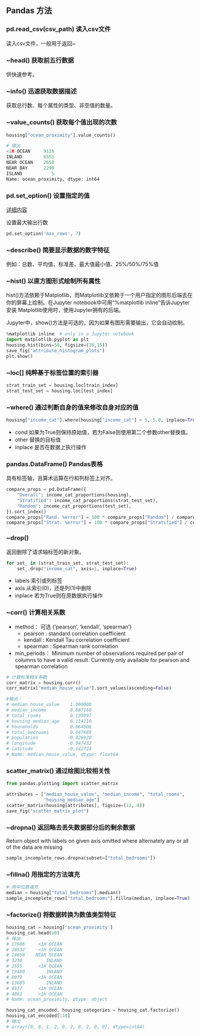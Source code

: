 ## Pandas 方法
### pd.read_csv(csv_path)   读入csv文件
读入csv文件，一般用于返回~
### ~head()                 获取前五行数据
供快速参考。
### ~info()                 迅速获取数据描述
获取总行数、每个属性的类型、非空值的数量。
### ~value_counts()         获取每个值出现的次数

``` Python
housing["ocean_proximity"].value_counts()

# 输出
<1H OCEAN     9136
INLAND        6551
NEAR OCEAN    2658
NEAR BAY      2290
ISLAND           5
Name: ocean_proximity, dtype: int64
```
### pd.set_option()         设置指定的值
[详细内容](http://python.usyiyi.cn/documents/Pandas_0j2/generated/pandas.set_option.html)

设置最大输出行数
``` Python
pd.set_option('max_rows', 7) 
```


### ~describe()             简要显示数据的数字特征
例如：总数、平均值、标准差、最大值最小值、25%/50%/75%值

### ~hist()                 以直方图形式绘制所有属性
hist()方法依赖于Matplotlib，而Matplotlib又依赖于一个用户指定的图形后端去在你的屏幕上绘制。在Jupyter notebook中可用“%matplotlib inline”告诉Jupyter安装 Matplotlib使用时，使用Jupyter拥有的后端。

Jupyter中，show()方法是可选的，因为如果有图形需要输出，它会自动绘制。
``` Python
%matplotlib inline  # only in a Jupyter notebook
import matplotlib.pyplot as plt
housing.hist(bins=50, figsize=(20,15))
save_fig("attribute_histogram_plots")
plt.show()
```

### ~loc[]                  纯粹基于标签位置的索引器

``` Python
strat_train_set = housing.loc[train_index]
strat_test_set = housing.loc[test_index]
```

### ~where()                通过判断自身的值来修改自身对应的值
``` Python
housing["income_cat"].where(housing["income_cat"] < 5, 5.0, inplace=True)
```
- cond 如果为True则保持原始值，若为False则使用第二个参数other替换值。
- other 替换的目标值
- inplace 是否在数据上执行操作

### pandas.DataFrame()      Pandas表格
具有标签轴，且算术运算在行和列标签上对齐。
``` Python
compare_props = pd.DataFrame({
    "Overall": income_cat_proportions(housing),
    "Stratified": income_cat_proportions(strat_test_set),
    "Random": income_cat_proportions(test_set),
}).sort_index()
compare_props["Rand. %error"] = 100 * compare_props["Random"] / compare_props["Overall"] - 100
compare_props["Strat. %error"] = 100 * compare_props["Stratified"] / compare_props["Overall"] - 100
```

### ~drop()
返回删除了请求轴标签的新对象。
``` Python
for set_ in (strat_train_set, strat_test_set):
    set_.drop("income_cat", axis=1, inplace=True)
```
- labels 索引或列标签
- axis 从索引(0)，还是列(1)中删除
- inplace 若为True则在原数据执行操作

### ~corr()                 计算相关系数
- method： 可选 {‘pearson’, ‘kendall’, ‘spearman’}
  - pearson : standard correlation coefficient
  - kendall : Kendall Tau correlation coefficient
  - spearman : Spearman rank correlation
- min_periods： Minimum number of observations required per pair of columns to have a valid result. Currently only available for pearson and spearman correlation

``` Python
# 计算标准相关系数
corr_matrix = housing.corr()
corr_matrix["median_house_value"].sort_values(ascending=False)

#输出：
# median_house_value    1.000000
# median_income         0.687160
# total_rooms           0.135097
# housing_median_age    0.114110
# households            0.064506
# total_bedrooms        0.047689
# population           -0.026920
# longitude            -0.047432
# latitude             -0.142724
# Name: median_house_value, dtype: float64

```
### scatter_matrix()        通过绘图比较相关性
``` Python
from pandas.plotting import scatter_matrix

attributes = ["median_house_value", "median_income", "total_rooms",
              "housing_median_age"]
scatter_matrix(housing[attributes], figsize=(12, 8))
save_fig("scatter_matrix_plot")
```

### ~dropna()               返回略去丢失数据部分后的剩余数据
Return object with labels on given axis omitted where alternately any or all of the data are missing
``` Python
sample_incomplete_rows.dropna(subset=["total_bedrooms"])
```

### ~fillna()               用指定的方法填充
``` Python
# 用中位数填充
median = housing["total_bedrooms"].median()
sample_incomplete_rows["total_bedrooms"].fillna(median, inplace=True)
```
### ~factorize()            将数据转换为数值类型特征
``` Python
housing_cat = housing['ocean_proximity']
housing_cat.head(10)
# 输出
# 17606     <1H OCEAN
# 18632     <1H OCEAN
# 14650    NEAR OCEAN
# 3230         INLAND
# 3555      <1H OCEAN
# 19480        INLAND
# 8879      <1H OCEAN
# 13685        INLAND
# 4937      <1H OCEAN
# 4861      <1H OCEAN
# Name: ocean_proximity, dtype: object

housing_cat_encoded, housing_categories = housing_cat.factorize()
housing_cat_encoded[:10]
# 输出
# array([0, 0, 1, 2, 0, 2, 0, 2, 0, 0], dtype=int64)
```